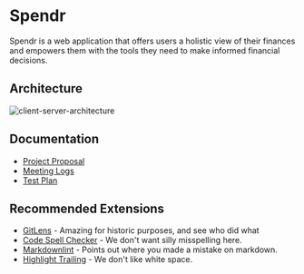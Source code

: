 # Spendr

Spendr is a web application that offers users a holistic view of their finances and empowers them with the tools they need to make informed financial decisions.

## Architecture

![client-server-architecture](https://github.com/BarbzCodez/Spendr/assets/64338275/5803a954-68ad-4cc6-9ec4-432e94b7d19c)

## Documentation

- [Project Proposal](./documentation/project-proposal.md)
- [Meeting Logs](./documentation/meeting-logs/)
- [Test Plan](./documentation/test-plan.md)

## Recommended Extensions

- [GitLens](https://marketplace.visualstudio.com/items?itemName=eamodio.gitlens) - Amazing for historic purposes, and see who did what
- [Code Spell Checker](https://marketplace.visualstudio.com/items?itemName=streetsidesoftware.code-spell-checker) - We don't want silly misspelling here.
- [Markdownlint](https://marketplace.visualstudio.com/items?itemName=DavidAnson.vscode-markdownlint) - Points out where you made a mistake on markdown.
- [Highlight Trailing](https://marketplace.visualstudio.com/items?itemName=ybaumes.highlight-trailing-white-spaces) - We don't like white space.
